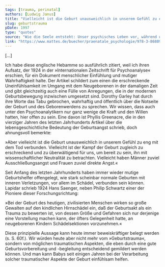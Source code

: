 ```yaml
---
tags: [trauma, perinatal]
authors: [Ludwig Janus]
title: "Vielleicht ist die Geburt unausweichlich in unserem Gefühl zu eng mit dem Tod verbunden"
slug: geburtstrauma
pDate: 1997
type: "quotes"
source: "Wie die Seele entsteht: Unser psychisches Leben vor, während und nach der Geburt"
link: "https://www.mattes.de/buecher/praenatale_psychologie/978-3-86809-036-9.html"
---
```


[…]

Ich habe diese englische Hebamme so ausführlich zitiert, weil ich ihren Aufsatz, der 1924 in der »Internationalen Zeitschrift für Psychoanalyse« erschien, für ein Dokument menschlicher Einfühlung und mutiger Wahrhaftigkeit halte. Der Artikel schildert zum einen die erschreckende Uneinfühlsamkeit im Umgang mit dem Neugeborenen in der damaligen Zeit und gibt gleichzeitig auch eine Fülle von Anregungen, die in der modernen Geburtsbewegung inzwischen umgesetzt sind. Dorothy Garley hat durch ihre Worte das Tabu gebrochen, wahrhaftig und öffentlich über die Notseite der Geburt und des Geborenwerdens zu sprechen. Wir wissen, dass auch unter den Psychoanalytikern nur ganz wenige die Kraft und den Willen hatten, hier offen zu sein. Eine davon ist Phyllis Greenacre, die in den vierziger Jahren des letzten Jahrhunderts Artikel über die lebensgeschichtliche Bedeutung der Geburtsangst schrieb, doch ahnungsvoll bemerkte:

»Aber vielleicht ist die Geburt unausweichlich in unserem Gefühl zu eng mit dem Tod verbunden. Vielleicht ist der Kampf der Geburt zugleich zu erschreckend und zu überwältigend für uns, um bereit zu sein, ihn mit wissenschaftlicher Neutralität zu betrachten. Vielleicht haben Männer zuviel Ausschließungsangst und Frauen zuviel direkte Angst.«

Seit Anfang des letzten Jahrhunderts haben immer wieder mutige Geburtshelfer offengelegt, wie stark scheinbar normale Geburten mit inneren Verletzungen, vor allem im Schädel, verbunden sein können. Lapidar schrieb 1924 Hans Saenger, neben Philip Schwartz einer der Pioniere dieser Forschungsrichtung:

»Bei der Geburt des heutigen, zivilisierten Menschen wirken so große Gewalten auf den kindlichen Hirnschädel ein, daß der Geburtsakt als ein Trauma zu bewerten ist, von dessen Größe und Gefahren sich nur derjenige eine Vorstellung machen kann, der öfters Gelegenheit hatte, an neugeborenen Kindern Schädelsektionen vorzunehmen.«

Diese prinzipielle Aussage kann heute immer beweiskräftiger belegt werden (s. S. 60f.). Wir würden heute aber nicht mehr vom »Geburtstrauma«, sondern von möglichen traumatischen Aspekten, die eben durch eine gute Geburtsvorbereitung und -begleitung entscheidend gemildert werden können. Und man kann Babys seit einigen Jahren bei der Verarbeitung solcher traumatischer Aspekte der Geburt einfühlsam helfen.
